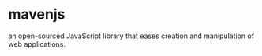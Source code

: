 # mavenjs
an open-sourced JavaScript library that eases creation and manipulation of web applications.

